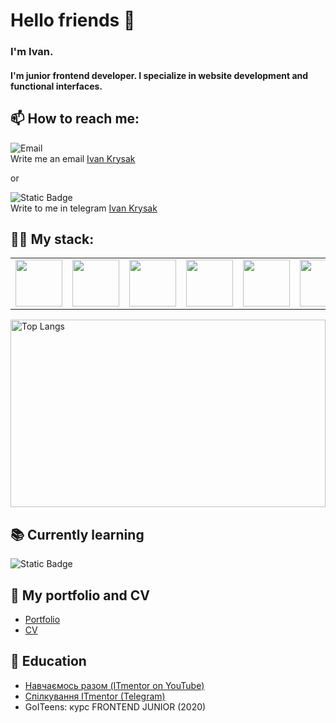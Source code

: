 # Hello friends 👋

### I'm Ivan. 

#### I'm junior frontend developer. I specialize in website development and functional interfaces.

## 📫 How to reach me:

![Email](https://img.shields.io/badge/email-lightgrey?style=for-the-badge&logo=gmail&logoColor=red&labelColor=lightyellow&link=ivankrysak56%40gmail.com) 
<br>
Write me an email <a href="ivankrysak56%40gmail.com">Ivan Krysak</a>

or

![Static Badge](https://img.shields.io/badge/telegram-blue?style=for-the-badge&logo=telegram&logoColor=blue&labelColor=lightblue&link=https%3A%2F%2Ft.me%2FKrysak_Ivan)
<br>
Write to me in telegram <a href="https%3A%2F%2Ft.me%2FKrysak_Ivan">Ivan Krysak</a>

## 👨‍💻 My stack:

 <table aling="center">
      <tbody>
        <tr>
          <td><img height="75px" width="75px" src="https://cdn.jsdelivr.net/gh/devicons/devicon@latest/icons/html5/html5-original.svg"/></td>
          <td><img height="75px" width="75px" src="https://cdn.jsdelivr.net/gh/devicons/devicon@latest/icons/css3/css3-original.svg"/></td>
          <td><img height="75px" width="75px"  src="https://cdn.jsdelivr.net/gh/devicons/devicon@latest/icons/javascript/javascript-original.svg"/></td>
          <td><img height="75px" width="75px" src="https://cdn.jsdelivr.net/gh/devicons/devicon@latest/icons/sass/sass-original.svg"/></td>
          <td><img height="75px" width="75px" src="https://cdn.jsdelivr.net/gh/devicons/devicon@latest/icons/git/git-original.svg"/></td> 
          <td><img height="75px" width="75px" src="https://cdn.jsdelivr.net/gh/devicons/devicon@latest/icons/github/github-original.svg"/></td> 
          <td><img height="75px" width="75px" src="https://cdn.jsdelivr.net/gh/devicons/devicon@latest/icons/jquery/jquery-original-wordmark.svg"/></td> 
          <td><img height="75px" width="75px" src="https://cdn.jsdelivr.net/gh/devicons/devicon@latest/icons/csharp/csharp-original.svg"/></td> 
          <td><img height="75px" width="75px" src="https://cdn.jsdelivr.net/gh/devicons/devicon@latest/icons/dotnetcore/dotnetcore-original.svg"/></td> 
          <td><img height="75px" width="75px" src="https://cdn.jsdelivr.net/gh/devicons/devicon@latest/icons/vscode/vscode-original.svg"/></td>    
          <td><img height="75px" width="75px" src="https://cdn.jsdelivr.net/gh/devicons/devicon@latest/icons/visualstudio/visualstudio-original.svg"/></td>    
        </tr>
      </tbody>
</table>      

<img width="100%" height="300px" aling="center" alt="Top Langs" src="https://github-readme-stats.vercel.app/api/top-langs/?username=Ivandefender&layout=donut">
          
## 📚 Currently learning

![Static Badge](https://img.shields.io/badge/typescript-darkblue?style=for-the-badge&logo=typescript&logoColor=darkblue&labelColor=blue)

## 📄 My portfolio and CV

<ul>
 <li><a href="">Portfolio</a></li>
 <li><a href="">CV</a></li>
</ul>

## 📝 Education

<ul>
 <li><a href="https://www.youtube.com/@itmentor">Навчаємось разом (ITmentor on YouTube)</a></li>
 <li><a href="https://t.me/+VxIy6tHGmGoOOaCM">Спілкування ITmentor (Telegram)</a></li>
 <li>GoITeens: курс FRONTEND JUNIOR (2020)</li>
</ul>
